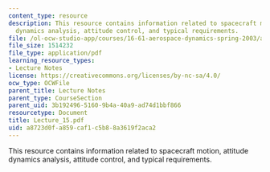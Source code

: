 ```yaml
---
content_type: resource
description: This resource contains information related to spacecraft motion, attitude
  dynamics analysis, attitude control, and typical requirements.
file: /ol-ocw-studio-app/courses/16-61-aerospace-dynamics-spring-2003/a8723d0fa859caf1c5b88a3619f2aca2_Lecture_15.pdf
file_size: 1514232
file_type: application/pdf
learning_resource_types:
- Lecture Notes
license: https://creativecommons.org/licenses/by-nc-sa/4.0/
ocw_type: OCWFile
parent_title: Lecture Notes
parent_type: CourseSection
parent_uid: 3b192496-5160-9b4a-40a9-ad74d1bbf866
resourcetype: Document
title: Lecture_15.pdf
uid: a8723d0f-a859-caf1-c5b8-8a3619f2aca2
---
```

This resource contains information related to spacecraft motion, attitude dynamics analysis, attitude control, and typical requirements.